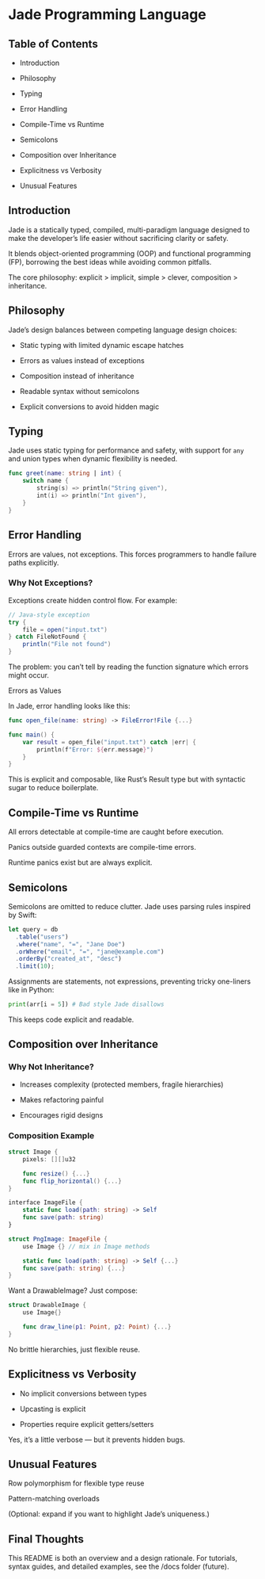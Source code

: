 # Jade Programming Language

## Table of Contents

- Introduction

- Philosophy

- Typing

- Error Handling

- Compile-Time vs Runtime

- Semicolons

- Composition over Inheritance

- Explicitness vs Verbosity

- Unusual Features

## Introduction

Jade is a statically typed, compiled, multi-paradigm language designed to make the developer’s life easier without sacrificing clarity or safety.

It blends object-oriented programming (OOP) and functional programming (FP), borrowing the best ideas while avoiding common pitfalls.

The core philosophy: explicit > implicit, simple > clever, composition > inheritance.

## Philosophy

Jade’s design balances between competing language design choices:

- Static typing with limited dynamic escape hatches

- Errors as values instead of exceptions

- Composition instead of inheritance

- Readable syntax without semicolons

- Explicit conversions to avoid hidden magic

## Typing

Jade uses static typing for performance and safety, with support for `any` and union types when dynamic flexibility is needed.

```swift
func greet(name: string | int) {
    switch name {
        string(s) => println("String given"),
        int(i) => println("Int given"),
    }
}
```

## Error Handling

Errors are values, not exceptions. This forces programmers to handle failure paths explicitly.

### Why Not Exceptions?

Exceptions create hidden control flow. For example:

```java
// Java-style exception
try {
    file = open("input.txt")
} catch FileNotFound {
    println("File not found")
}
```

The problem: you can’t tell by reading the function signature which errors might occur.

Errors as Values

In Jade, error handling looks like this:

```swift
func open_file(name: string) -> FileError!File {...}

func main() {
    var result = open_file("input.txt") catch |err| {
        println(f"Error: ${err.message}")
    }
}
```

This is explicit and composable, like Rust’s Result type but with syntactic sugar to reduce boilerplate.

## Compile-Time vs Runtime

All errors detectable at compile-time are caught before execution.

Panics outside guarded contexts are compile-time errors.

Runtime panics exist but are always explicit.

## Semicolons

Semicolons are omitted to reduce clutter. Jade uses parsing rules inspired by Swift:

```javascript
let query = db
  .table("users")
  .where("name", "=", "Jane Doe")
  .orWhere("email", "=", "jane@example.com")
  .orderBy("created_at", "desc")
  .limit(10);
```

Assignments are statements, not expressions, preventing tricky one-liners like in Python:

```python
print(arr[i = 5]) # Bad style Jade disallows
```

This keeps code explicit and readable.

## Composition over Inheritance

### Why Not Inheritance?

- Increases complexity (protected members, fragile hierarchies)

- Makes refactoring painful

- Encourages rigid designs

### Composition Example

```swift
struct Image {
    pixels: [][]u32

    func resize() {...}
    func flip_horizontal() {...}
}

interface ImageFile {
    static func load(path: string) -> Self
    func save(path: string)
}

struct PngImage: ImageFile {
    use Image {} // mix in Image methods

    static func load(path: string) -> Self {...}
    func save(path: string) {...}
}
```

Want a DrawableImage? Just compose:

```swift
struct DrawableImage {
    use Image{}

    func draw_line(p1: Point, p2: Point) {...}
}
```

No brittle hierarchies, just flexible reuse.

## Explicitness vs Verbosity

- No implicit conversions between types

- Upcasting is explicit

- Properties require explicit getters/setters

Yes, it’s a little verbose — but it prevents hidden bugs.

## Unusual Features

Row polymorphism for flexible type reuse

Pattern-matching overloads

(Optional: expand if you want to highlight Jade’s uniqueness.)

## Final Thoughts

This README is both an overview and a design rationale. For tutorials, syntax guides, and detailed examples, see the /docs folder (future).
